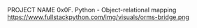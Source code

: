 PROJECT NAME
0x0F. Python - Object-relational mapping
https://www.fullstackpython.com/img/visuals/orms-bridge.png
